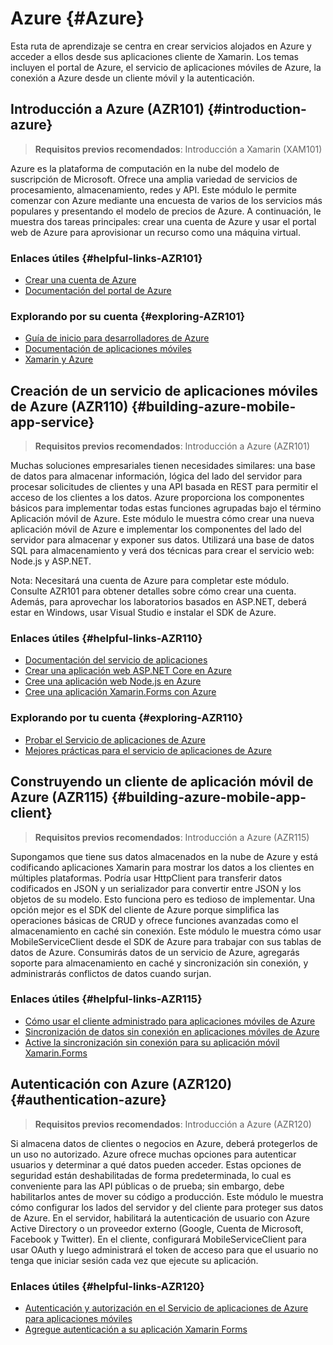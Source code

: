 # Azure {#Azure}

Esta ruta de aprendizaje se centra en crear servicios alojados en Azure y acceder a ellos desde sus aplicaciones cliente de Xamarin. Los temas incluyen el portal de Azure, el servicio de aplicaciones móviles de Azure, la conexión a Azure desde un cliente móvil y la autenticación.

## Introducción a Azure (AZR101) {#introduction-azure}

> **Requisitos previos recomendados**: Introducción a Xamarin (XAM101)

Azure es la plataforma de computación en la nube del modelo de suscripción de Microsoft. Ofrece una amplia variedad de servicios de procesamiento, almacenamiento, redes y API. Este módulo le permite comenzar con Azure mediante una encuesta de varios de los servicios más populares y presentando el modelo de precios de Azure. A continuación, le muestra dos tareas principales: crear una cuenta de Azure y usar el portal web de Azure para aprovisionar un recurso como una máquina virtual.

### Enlaces útiles {#helpful-links-AZR101}

- [Crear una cuenta de Azure](https://docs.microsoft.com/es-es/learn/modules/create-an-azure-account/)
- [Documentación del portal de Azure](https://docs.microsoft.com/es-es/azure/azure-portal/)

### Explorando por su cuenta {#exploring-AZR101}

- [Guía de inicio para desarrolladores de Azure](https://docs.microsoft.com/es-es/azure/guides/developer/azure-developer-guide)
- [Documentación de aplicaciones móviles](https://docs.microsoft.com/es-es/azure/app-service-mobile/)
- [Xamarin y Azure](https://azure.microsoft.com/es-es/features/xamarin/)

## Creación de un servicio de aplicaciones móviles de Azure (AZR110) {#building-azure-mobile-app-service}

> **Requisitos previos recomendados**: Introducción a Azure (AZR101)

Muchas soluciones empresariales tienen necesidades similares: una base de datos para almacenar información, lógica del lado del servidor para procesar solicitudes de clientes y una API basada en REST para permitir el acceso de los clientes a los datos. Azure proporciona los componentes básicos para implementar todas estas funciones agrupadas bajo el término Aplicación móvil de Azure. Este módulo le muestra cómo crear una nueva aplicación móvil de Azure e implementar los componentes del lado del servidor para almacenar y exponer sus datos. Utilizará una base de datos SQL para almacenamiento y verá dos técnicas para crear el servicio web: Node.js y ASP.NET.

Nota: Necesitará una cuenta de Azure para completar este módulo. Consulte AZR101 para obtener detalles sobre cómo crear una cuenta. Además, para aprovechar los laboratorios basados ​​en ASP.NET, deberá estar en Windows, usar Visual Studio e instalar el SDK de Azure.

### Enlaces útiles {#helpful-links-AZR110}

- [Documentación del servicio de aplicaciones](https://docs.microsoft.com/es-es/azure/app-service/)
- [Crear una aplicación web ASP.NET Core en Azure](https://docs.microsoft.com/es-es/azure/app-service/app-service-web-get-started-dotnet)
- [Cree una aplicación web Node.js en Azure](https://docs.microsoft.com/es-es/azure/app-service/app-service-web-get-started-nodejs)
- [Cree una aplicación Xamarin.Forms con Azure](https://docs.microsoft.com/es-es/azure/app-service-mobile/app-service-mobile-xamarin-forms-get-started)

### Explorando por tu cuenta {#exploring-AZR110}

- [Probar el Servicio de aplicaciones de Azure](https://azure.microsoft.com/es-es/try/app-service/)
- [Mejores prácticas para el servicio de aplicaciones de Azure](https://docs.microsoft.com/es-es/azure/app-service/app-service-best-practices)

## Construyendo un cliente de aplicación móvil de Azure (AZR115) {#building-azure-mobile-app-client}

> **Requisitos previos recomendados**: Introducción a Azure (AZR115)

Supongamos que tiene sus datos almacenados en la nube de Azure y está codificando aplicaciones Xamarin para mostrar los datos a los clientes en múltiples plataformas. Podría usar HttpClient para transferir datos codificados en JSON y un serializador para convertir entre JSON y los objetos de su modelo. Esto funciona pero es tedioso de implementar. Una opción mejor es el SDK del cliente de Azure porque simplifica las operaciones básicas de CRUD y ofrece funciones avanzadas como el almacenamiento en caché sin conexión. Este módulo le muestra cómo usar MobileServiceClient desde el SDK de Azure para trabajar con sus tablas de datos de Azure. Consumirás datos de un servicio de Azure, agregarás soporte para almacenamiento en caché y sincronización sin conexión, y administrarás conflictos de datos cuando surjan.

### Enlaces útiles {#helpful-links-AZR115}

- [Cómo usar el cliente administrado para aplicaciones móviles de Azure](https://docs.microsoft.com/es-es/azure/app-service-mobile/app-service-mobile-dotnet-how-to-use-client-library)
- [Sincronización de datos sin conexión en aplicaciones móviles de Azure](https://docs.microsoft.com/es-es/azure/app-service-mobile/app-service-mobile-offline-data-sync)
- [Active la sincronización sin conexión para su aplicación móvil Xamarin.Forms](https://docs.microsoft.com/es-es/azure/app-service-mobile/app-service-mobile-xamarin-forms-get-started-offline-data)

## Autenticación con Azure (AZR120) {#authentication-azure}

> **Requisitos previos recomendados**: Introducción a Azure (AZR120)

Si almacena datos de clientes o negocios en Azure, deberá protegerlos de un uso no autorizado. Azure ofrece muchas opciones para autenticar usuarios y determinar a qué datos pueden acceder. Estas opciones de seguridad están deshabilitadas de forma predeterminada, lo cual es conveniente para las API públicas o de prueba; sin embargo, debe habilitarlos antes de mover su código a producción. Este módulo le muestra cómo configurar los lados del servidor y del cliente para proteger sus datos de Azure. En el servidor, habilitará la autenticación de usuario con Azure Active Directory o un proveedor externo (Google, Cuenta de Microsoft, Facebook y Twitter). En el cliente, configurará MobileServiceClient para usar OAuth y luego administrará el token de acceso para que el usuario no tenga que iniciar sesión cada vez que ejecute su aplicación.

### Enlaces útiles {#helpful-links-AZR120}

- [Autenticación y autorización en el Servicio de aplicaciones de Azure para aplicaciones móviles](https://docs.microsoft.com/es-es/azure/app-service-mobile/app-service-mobile-auth)
- [Agregue autenticación a su aplicación Xamarin Forms](https://docs.microsoft.com/es-es/azure/app-service-mobile/app-service-mobile-xamarin-forms-get-started-users)
